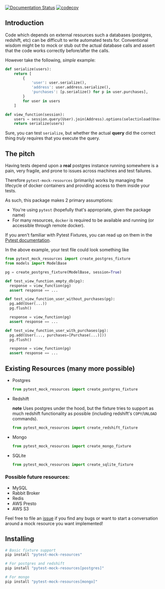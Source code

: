 [![Documentation Status](https://readthedocs.org/projects/pytest-mock-resources/badge/?version=latest)](https://pytest-mock-resources.readthedocs.io/en/latest/?badge=latest) [![codecov](https://codecov.io/gh/schireson/pytest-mock-resources/branch/master/graph/badge.svg)](https://codecov.io/gh/schireson/pytest-mock-resources)

## Introduction

Code which depends on external resources such a databases (postgres, redshift, etc) can be difficult
to write automated tests for. Conventional wisdom might be to mock or stub out the actual database
calls and assert that the code works correctly before/after the calls.

However take the following, _simple_ example:

```python
def serialize(users):
    return [
        {
            'user': user.serialize(),
            'address': user.address.serialize(),
            'purchases': [p.serialize() for p in user.purchases],
        }
        for user in users
    ]

def view_function(session):
    users = session.query(User).join(Address).options(selectinload(User.purchases)).all()
    return serialize(users)
```

Sure, you can test `serialize`, but whether the actual **query** did the correct thing _truly_
requires that you execute the query.

## The pitch

Having tests depend upon a **real** postgres instance running somewhere is a pain, very fragile,
and prone to issues across machines and test failures.

Therefore `pytest-mock-resources` (primarily) works by managing the lifecycle of docker containers
and providing access to them inside your tests.

As such, this package makes 2 primary assumptions:
* You're using `pytest` (hopefully that's appropriate, given the package name)
* For many resources, `docker` is required to be  available and running (or accessible through remote docker).

If you aren't familiar with Pytest Fixtures, you can read up on them in the [Pytest documentation](https://docs.pytest.org/en/latest/fixture.html).

In the above example, your test file could look something like

```python
from pytest_mock_resources import create_postgres_fixture
from models import ModelBase

pg = create_postgres_fixture(ModelBase, session=True)

def test_view_function_empty_db(pg):
  response = view_function(pg)
  assert response == ...

def test_view_function_user_without_purchases(pg):
  pg.add(User(...))
  pg.flush()

  response = view_function(pg)
  assert response == ...

def test_view_function_user_with_purchases(pg):
  pg.add(User(..., purchases=[Purchase(...)]))
  pg.flush()

  response = view_function(pg)
  assert response == ...
```

## Existing Resources (many more possible)

* Postgres

  ```python
  from pytest_mock_resources import create_postgres_fixture
  ```

* Redshift

  **note** Uses postgres under the hood, but the fixture tries to support as much
  redshift functionality as possible (including redshift's `COPY`/`UNLOAD` commands).

  ```python
  from pytest_mock_resources import create_redshift_fixture
  ```

* Mongo

  ```python
  from pytest_mock_resources import create_mongo_fixture
  ```

* SQLite

  ```python
  from pytest_mock_resources import create_sqlite_fixture
  ```

### Possible future resources:

* MySQL
* Rabbit Broker
* Redis
* AWS Presto
* AWS S3

Feel free to file an [issue](https://github.com/schireson/pytest-mock-resources/issues) if you find any bugs or want to start a conversation around a mock resource you want implemented!

## Installing

```bash
# Basic fixture support
pip install "pytest-mock-resources"

# For postgres and redshift
pip install "pytest-mock-resources[postgres]"

# For mongo
pip install "pytest-mock-resources[mongo]"
```
